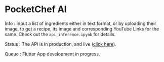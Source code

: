 # PocketChef AI

Info : Input a list of ingredients either in text format, or by uploading their image, to get a recipe, its image and corresponding YouTube Links for the same. Check out the `api_inference.ipynb` for details. 

Status : The API is in production, and live ([click here](https://pocketchef-ai.onrender.com/docs)).

Queue : Flutter App development in progress.
